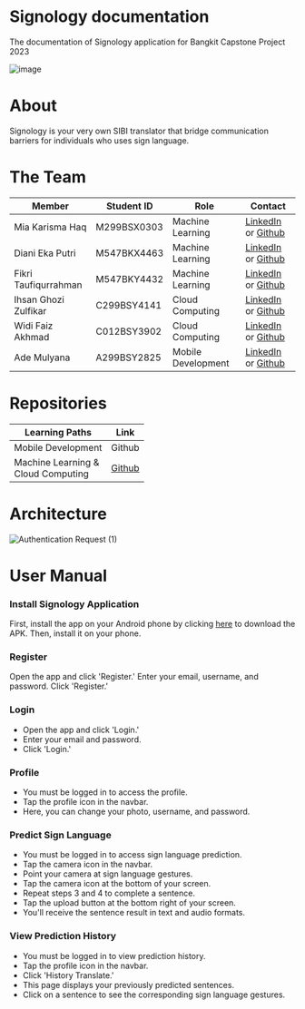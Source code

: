 # Signology documentation
The documentation of Signology application for Bangkit Capstone Project 2023

![image](https://github.com/Signology/.github/assets/93120790/fee95595-e809-4aba-86f5-13897278fd5c)


# About
Signology is your very own SIBI translator that bridge communication barriers for individuals who uses sign language.

# The Team
| Member | Student ID | Role | Contact |
|-----------------|-----------------|-----------------|-----------------|
| Mia Karisma Haq | M299BSX0303 | Machine Learning | [LinkedIn](https://www.linkedin.com/in/mia-karisma-haq-175602230/) or [Github](https://github.com/miakarisma) |
| Diani Eka Putri | M547BKX4463 | Machine Learning | [LinkedIn](https://www.linkedin.com/in/dianiekaputri28/) or [Github](https://github.com/diiaanniiep) |
| Fikri Taufiqurrahman | M547BKY4432 | Machine Learning | [LinkedIn](https://www.linkedin.com/in/fikri-taufiqurrahman-6097bb25b/) or [Github](https://github.com/fikri-taufiqurrahman) |
| Ihsan Ghozi Zulfikar | C299BSY4141 | Cloud Computing | [LinkedIn](https://www.linkedin.com/in/ihsan-ghozi-zulfikar-86a721280/) or [Github](https://github.com/ihsanGhoziZulfikar) |
| Widi Faiz Akhmad | C012BSY3902 | Cloud Computing | [LinkedIn](https://www.linkedin.com/in/widi-faiz-akhmad/) or [Github](https://github.com/widifaizakhmad) |
| Ade Mulyana | A299BSY2825 | Mobile Development | [LinkedIn](https://www.linkedin.com/in/ademulyn/) or [Github](https://github.com/adem299) |

# Repositories
| Learning Paths | Link |
|-----------------|-----------------|
| Mobile Development | Github |
| Machine Learning & <br> Cloud Computing | [Github](https://github.com/Signology/signology-api) |

# Architecture
![Authentication Request (1)](https://github.com/Signology/.github/assets/93120790/894be652-7ea4-4470-b58a-924dfe5749f2)


# User Manual

### Install Signology Application
First, install the app on your Android phone by clicking [here](https://drive.google.com/file/d/1Fl_nU4isnFkMo-MsKr_iaxkwCTkRh3T-/view?usp=sharing) to download the APK. Then, install it on your phone.

### Register
Open the app and click 'Register.'
Enter your email, username, and password.
Click 'Register.'

### Login
- Open the app and click 'Login.'
- Enter your email and password.
- Click 'Login.'

### Profile
- You must be logged in to access the profile.
- Tap the profile icon in the navbar.
- Here, you can change your photo, username, and password.

### Predict Sign Language
- You must be logged in to access sign language prediction.
- Tap the camera icon in the navbar.
- Point your camera at sign language gestures.
- Tap the camera icon at the bottom of your screen.
- Repeat steps 3 and 4 to complete a sentence.
- Tap the upload button at the bottom right of your screen.
- You'll receive the sentence result in text and audio formats.

### View Prediction History
- You must be logged in to view prediction history.
- Tap the profile icon in the navbar.
- Click 'History Translate.'
- This page displays your previously predicted sentences.
- Click on a sentence to see the corresponding sign language gestures.
